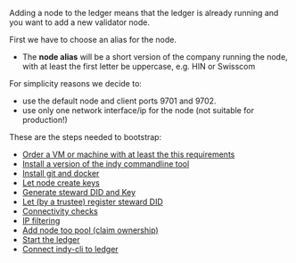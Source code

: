 Adding a node to the ledger means that the ledger is already running and you want to add a new validator node.

First we have to choose an alias for the node. 

- The **node alias** will be a short version of the company running the node, with at least the first letter be uppercase, e.g. HIN or Swisscom

For simplicity reasons we decide to:
- use the default node and client ports 9701 and 9702.
- use only one network interface/ip for the node (not suitable for production!)

These are the steps needed to bootstrap:
- [Order a VM or machine with at least the this requirements](vm_hw_requirements.md)
- [Install a version of the indy commandline tool](install_indy_cli.md)
- [Install git and docker](install_git_and_docker.md)
- [Let node create keys](create_node_keys.md)
- [Generate steward DID and Key](create_steward_did_and_key.md)
- [Let (by a trustee) register steward DID](register_steward_did.md)
- [Connectivity checks](connectivity_checks_phase_1.md)
- [IP filtering](ip_filtering.md)
- [Add node too pool (claim ownership)](add_node_to_pool.md)
- [Start the ledger](start_ledger.md)
- [Connect indy-cli to ledger](connect_indy_cli.md)
